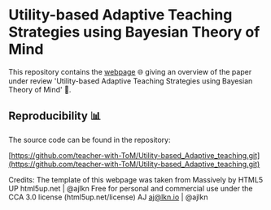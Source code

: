# Utility-based Adaptive Teaching Strategies using Bayesian Theory of Mind

This repository contains the [webpage](https://teacher-with-tom.github.io./) 🌐 giving an overview of the paper under review 'Utility-based Adaptive Teaching Strategies using Bayesian Theory of Mind' 📄.

## Reproducibility 📊

The source code can be found in the repository:

[https://github.com/teacher-with-ToM/Utility-based_Adaptive_teaching.git](https://github.com/teacher-with-ToM/Utility-based_Adaptive_teaching.git)


Credits:
	The template of this webpage was taken from Massively by HTML5 UP
		html5up.net | @ajlkn
		Free for personal and commercial use under the CCA 3.0 license (html5up.net/license)
		AJ
		aj@lkn.io | @ajlkn
